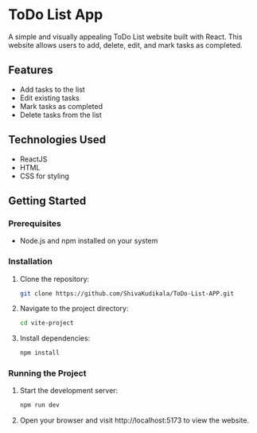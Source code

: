 # ToDo List App

A simple and visually appealing ToDo List website built with React. This website allows users to add, delete, edit, and mark tasks as completed.

## Features
- Add tasks to the list
- Edit existing tasks
- Mark tasks as completed
- Delete tasks from the list

## Technologies Used
- ReactJS
- HTML
- CSS for styling

## Getting Started

### Prerequisites
- Node.js and npm installed on your system

### Installation
1. Clone the repository:
   ```bash
   git clone https://github.com/ShivaKudikala/ToDo-List-APP.git
2. Navigate to the project directory:
   ```bash
   cd vite-project
3. Install dependencies:
   ```bash
   npm install

### Running the Project
1. Start the development server:
   ```bash
   npm run dev
2. Open your browser and visit http://localhost:5173 to view the website.
   
